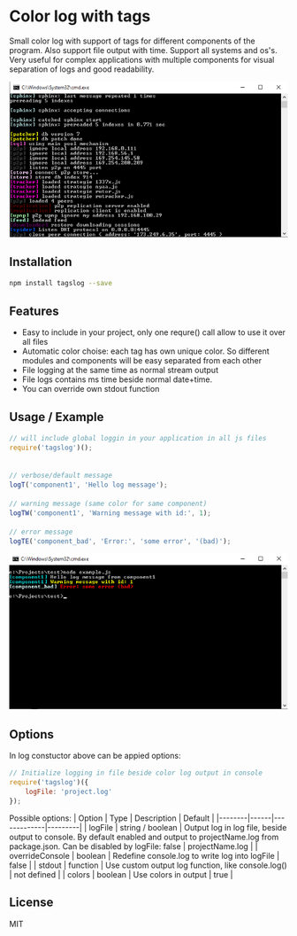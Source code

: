 # Color log with tags

Small color log with support of tags for different components of the program. Also support file output with time. Support all systems and os's. Very useful for complex applications with multiple components for visual separation of logs and good readability.

<p align="center"><a href="https://github.com/DEgiTx/tag-log"><img src="https://raw.githubusercontent.com/DEgITx/docs/master/tag-log/tag.png"></a></p>

## Installation

```bash
npm install tagslog --save
```

## Features
* Easy to include in your project, only one requre() call allow to use it over all files
* Automatic color choise: each tag has own unique color. So different modules and components will be easy separated from each other
* File logging at the same time as normal stream output
* File logs contains ms time beside normal date+time.
* You can override own stdout function 

## Usage / Example

```javascript
// will include global loggin in your application in all js files
require('tagslog')();


// verbose/default message
logT('component1', 'Hello log message');

// warning message (same color for same component)
logTW('component1', 'Warning message with id:', 1);

// error message
logTE('component_bad', 'Error:', 'some error', '(bad)');

```

<a href="https://github.com/DEgiTx/tag-log"><img src="https://raw.githubusercontent.com/DEgITx/docs/master/tag-log/tag2.png"></a>

## Options

In log constuctor above can be appied options:

```javascript
// Initialize logging in file beside color log output in console
require('tagslog')({
    logFile: 'project.log'
});
```
Possible options:
| Option | Type | Description | Default |
|--------|------|-------------|---------|
| logFile | string / boolean | Output log in log file, beside output to console. By default enabled and output to projectName.log from package.json. Can be disabled by logFile: false | projectName.log |
| overrideConsole | boolean | Redefine console.log to write log into logFile | false |
| stdout | function | Use custom output log function, like console.log() | not defined |
| colors | boolean | Use colors in output | true |
## License
MIT